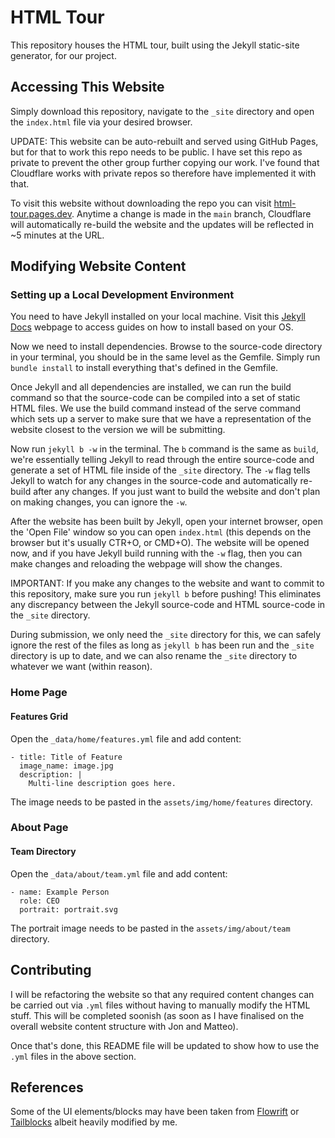 # HTML Tour
This repository houses the HTML tour, built using the Jekyll static-site generator, for our project.

## Accessing This Website
Simply download this repository, navigate to the `_site` directory and open the `index.html` file via your desired browser.

UPDATE: This website can be auto-rebuilt and served using GitHub Pages, but for that to work this repo needs to be public. I have set this repo as private to prevent the other group further copying our work. I've found that Cloudflare works with private repos so therefore have implemented it with that.

To visit this website without downloading the repo you can visit [html-tour.pages.dev](html-tour.pages.dev). Anytime a change is made in the `main` branch, Cloudflare will automatically re-build the website and the updates will be reflected in ~5 minutes at the URL.

## Modifying Website Content
### Setting up a Local Development Environment
You need to have Jekyll installed on your local machine. Visit this [Jekyll Docs](https://jekyllrb.com/docs/installation/) webpage to access guides on how to install based on your OS.

Now we need to install dependencies. Browse to the source-code directory in your terminal, you should be in the same level as the Gemfile. Simply run `bundle install` to install everything that's defined in the Gemfile.

Once Jekyll and all dependencies are installed, we can run the build command so that the source-code can be compiled into a set of static HTML files. We use the build command instead of the serve command which sets up a server to make sure that we have a representation of the website closest to the version we will be submitting.

Now run `jekyll b -w` in the terminal. The `b` command is the same as `build`, we're essentially telling Jekyll to read through the entire source-code and generate a set of HTML file inside of the `_site` directory. The `-w` flag tells Jekyll to watch for any changes in the source-code and automatically re-build after any changes. If you just want to build the website and don't plan on making changes, you can ignore the `-w`.

After the website has been built by Jekyll, open your internet browser, open the 'Open File' window so you can open `index.html` (this depends on the browser but it's usually CTR+O, or CMD+O). The website will be opened now, and if you have Jekyll build running with the `-w` flag, then you can make changes and reloading the webpage will show the changes.

IMPORTANT: If you make any changes to the website and want to commit to this repository, make sure you run `jekyll b` before pushing! This eliminates any discrepancy between the Jekyll source-code and HTML source-code in the `_site` directory.

During submission, we only need the `_site` directory for this, we can safely ignore the rest of the files as long as `jekyll b` has been run and the `_site` directory is up to date, and we can also rename the `_site` directory to whatever we want (within reason).

### Home Page
#### Features Grid
Open the `_data/home/features.yml` file and add content:
```
- title: Title of Feature
  image_name: image.jpg
  description: |
    Multi-line description goes here.
```
The image needs to be pasted in the `assets/img/home/features` directory.

### About Page
#### Team Directory
Open the `_data/about/team.yml` file and add content:
```
- name: Example Person
  role: CEO
  portrait: portrait.svg
```
The portrait image needs to be pasted in the `assets/img/about/team` directory.

## Contributing
I will be refactoring the website so that any required content changes can be carried out via `.yml` files without having to manually modify the HTML stuff. This will be completed soonish (as soon as I have finalised on the overall website content structure with Jon and Matteo).

Once that's done, this README file will be updated to show how to use the `.yml` files in the above section.

## References
Some of the UI elements/blocks may have been taken from [Flowrift](https://flowrift.com/) or [Tailblocks](https://tailblocks.cc/) albeit heavily modified by me.
